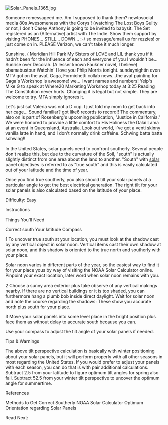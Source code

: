 ![](Solar_Panels_1365.jpg "Solar_Panels_1365.jpg")

Someone remessageed me. Am I supposed to thank them? newtosocial media
80s Awesomeness with the Corys'! (watching The Lost Boys Guilty or not,
I don't Casey Anthony is going to be invited to babysit. The Set
registered as an (Alternative) artist with The Indie. Show them support
by visiting PHONES... STILL... DOWN... :-/ so message/email us for
rezzies! or just come on in. PLEASE Verizon, we can't take it much
longer.

Sunshine. ( Meridian Hill Park My Sisters of LOVE and LIL thank you if
it hadn't been for the influence of each and everyone of you I wouldn't
be... Sunrise over Decorah. (A lesser known Faukner novel, I believe)
obamabustour Watchin' I love you Phlip Morris tonight. sundaynightin
even MTV got on the avaf, Gaga, Formichetti collab news...the avaf
painting for Gaga´s Workshop is awesome! we... I want names and numbers!
Yelp's Mike G to speak at Where20 Marketing Workshop today at 3:25
Reading The Constitution never hurts. Changing it is legal but not
simple. They are welcome to try. MTA simply ignores it.

Let's just sat Valeria was not a D cup. I just told my mom to get back
into her cage... Sound familiar? got like6 records to record!! The
commentary, also on is part of Rosenberg's upcoming publication,
"Justice in California." We were honored to provide a little comfort to
His Holiness the Dalai Lama at an event in Queensland, Australia. Look
out world, I've got a venti skinny vanilla latte in hand, and I don't
normally drink caffeine. Schwing batta batta schwing!!

In the United States, solar panels need to confront southerly. Several
people don't realize this, but due to the curvature of the Soil, "south"
is actually slightly distinct from one area about the land to another.
"South" with
[solar](http://funditor.110mb.com/wiki/index.php/User:Solarpanels123#Solar_Panels_-_How_to_Wire_Solar_Panels_to_a_Battery)
panel objectives is referred to as "true south" and this is easily
calculated out of your latitude and the time of year.

Once you find true southerly, you also should tilt your solar panels at
a particular angle to get the best electrical generation. The right tilt
for your solar panels is also calculated based on the latitude of your
place.

Difficulty: Easy

Instructions

Things You'll Need

Correct south Your latitude Compass

1 To uncover true south at your location, you must look at the shadow
cast by any vertical object in solar noon. Vertical items cast their own
shadow at solar noon, and this shadow is oriented to the true north and
southerly with your place.

Solar noon varies in different parts of the year, so the easiest way to
find it for your place yous by way of visiting the NOAA Solar Calculator
online. Pinpoint your exact location, later word when solar noon remains
with you.

2 Choose a sunny area exterior plus take observe of any vertical makings
nearby. If there are no vertical buildings or it is too shaded, you can
furthermore hang a plumb bob inside direct daylight. Wait for solar noon
and note the course regarding the shadows: These show you accurate north
plus south for your place.

3 Move your solar panels into some level place in the bright position
plus face them as without delay to accurate south because you can.

Use your compass to adjust the tilt angle of your solar panels if
needed.

Tips & Warnings

The above tilt perspective calculation is basically with winter
positioning about your solar panels, but it will perform properly with
all other seasons in most regarding the United States. If you would
prefer to adjust your panels with each season, you can do that is with
pair additional calculations. Subtract 2.5 from your latitude to figure
optimum tilt angles for spring also fall. Subtract 52.5 from your winter
tilt perspective to uncover the optimum angle for summertime.

References

Methods to Get Correct Southerly NOAA Solar Calculator Optimum
Orientation regarding Solar Panels

Read Next:
